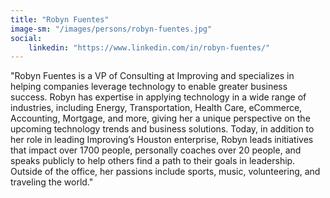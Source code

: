 ```yaml
---
title: "Robyn Fuentes"
image-sm: "/images/persons/robyn-fuentes.jpg"
social: 
    linkedin: "https://www.linkedin.com/in/robyn-fuentes/"
---
```

"Robyn Fuentes is a VP of Consulting at Improving and specializes in helping companies leverage technology to enable greater business success. Robyn has expertise in applying technology in a wide range of industries, including Energy, Transportation, Health Care, eCommerce, Accounting, Mortgage, and more, giving her a unique perspective on the upcoming technology trends and business solutions. Today, in addition to her role in leading Improving’s Houston enterprise, Robyn leads initiatives that impact over 1700 people, personally coaches over 20 people, and speaks publicly to help others find a path to their goals in leadership. Outside of the office, her passions include sports, music, volunteering, and traveling the world."
